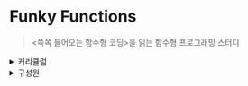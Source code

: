 # Funky Functions
> <쏙쏙 들어오는 함수형 코딩>을 읽는 함수형 프로그래밍 스터디


<details>
  <summary>커리큘럼</summary>

<table>
		<thead>
				<tr>
						<th>날짜</th>
						<th>회차</th>
						<th>범위</th>
						<th>구분</th>
						<th>내용</th>
				</tr>
		</thead>
		<tbody>
				<tr>
						<td>240619 수</td>
						<td>0회차</td>
						<td>-</td>
						<td>OT</td>
						<td>스터디 진행 관련 오리엔테이션</td>
				</tr>
				<tr>
						<td></td>
						<td>1회차</td>
						<td>Ch 1 ~ 4</td>
						<td>PART 1. 액션과 계산, 데이터</td>
						<td>
								- 쏙쏙 들어오는 함수형 코딩에 오신 것을 환영합니다<br>
								- 현실에서의 함수형 사고<br>
								- 액션과 계산, 데이터의 차이를 알기<br>
								- 액션에서 계산 빼내기
						</td>
				</tr>
				<tr>
						<td></td>
						<td>2회차</td>
						<td>Ch 5 ~ 7</td>
						<td>PART 1. 액션과 계산, 데이터</td>
						<td>
								- 더 좋은 액션 만들기<br>
								- 변경 가능한 데이터 구조를 가진 언어에서 불변성 유지하기<br>
								- 신뢰할 수 없는 코드를 쓰면서 불변성 지키기
						</td>
				</tr>
				<tr>
						<td></td>
						<td>3회차</td>
						<td>Ch 8 ~ 9</td>
						<td>PART 1. 액션과 계산, 데이터</td>
						<td>
								- 계층형 설계 I<br>
								- 계층형 설계 II
						</td>
				</tr>
				<tr>
						<td></td>
						<td>4회차</td>
						<td>Ch 10 ~ 12</td>
						<td>PART 2. 일급 추상</td>
						<td>
								- 일급 함수 I<br>
								- 일급 함수 II<br>
								- 함수형 반복
						</td>
				</tr>
				<tr>
						<td></td>
						<td>5회차</td>
						<td>Ch 13 ~ 14</td>
						<td>PART 2. 일급 추상</td>
						<td>
								- 함수형 도구 체이닝<br>
								- 중첩된 데이터에 함수형 도구 사용하기
						</td>
				</tr>
				<tr>
						<td></td>
						<td>6회차</td>
						<td>Ch 15 ~ 17</td>
						<td>PART 2. 일급 추상</td>
						<td>
								- 타임라인 격리하기<br>
								- 타임라인 사이에 자원 공유하기<br>
								- 타임라인 조율하기
						</td>
				</tr>
				<tr>
						<td></td>
						<td>7회차</td>
						<td>Ch 18 ~ 19</td>
						<td>PART 2. 일급 추상</td>
						<td>
								- 반응형 아키텍처와 어니언 아키텍처<br>
								- 함수형 프로그래밍 여행에 앞서
						</td>
				</tr>
		</tbody>
</table>

</details>

<details>
  <summary>구성원</summary>

<table>
	<tbody>
		<tr>
			<th><img width="150px" src="https://github.com/jong-k.png" alt="김종한"/></th>
			<th></th>
			<th></th>
		</tr>
		<tr>
			<th><a href="https://github.com/jong-k" target="_blank">김종한</a></th>
			<th></th>
			<th></th>
		</tr>
		<tr>
			<th></th>
			<th></th>
      <th></th>
		</tr>		
		<tr>
			<th></th>
			<th></th>
      <th></th>
		</tr>	
	</tbody>
</table>
  
</details>
